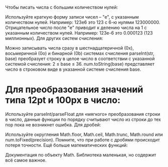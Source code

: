 Чтобы писать числа с большим количеством нулей:

Используйте краткую форму записи чисел – "e", с указанным количеством нулей. Например: 123e6 это 123 с 6-ю нулями 123000000.
Отрицательное число после "e" приводит к делению числа на 1 с указанным количеством нулей. Например: 123e-6 это 0.000123 (123 миллионных).
Для других систем счисления:

Можно записывать числа сразу в шестнадцатеричной (0x), восьмеричной (0o) и бинарной (0b) системах счисления
parseInt(str, base) преобразует строку в целое число в соответствии с указанной системой счисления: 2 ≤ base ≤ 36.
num.toString(base) представляет число в строковом виде в указанной системе счисления base.

# Для преобразования значений типа 12pt и 100px в число:

Используйте parseInt/parseFloat для «мягкого» преобразования строки в число, данные функции по порядку считывают число из строки до тех пор пока не возникнет ошибка.
Для дробей:

Используйте округления Math.floor, Math.ceil, Math.trunc, Math.round или num.toFixed(precision).
Помните, что при работе с дробями происходит потеря точности.
Ещё больше математических функций:

Документация по объекту Math. Библиотека маленькая, но содержит всё самое важное.